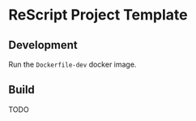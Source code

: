 # ReScript Project Template

## Development

Run the `Dockerfile-dev` docker image.

## Build

TODO
